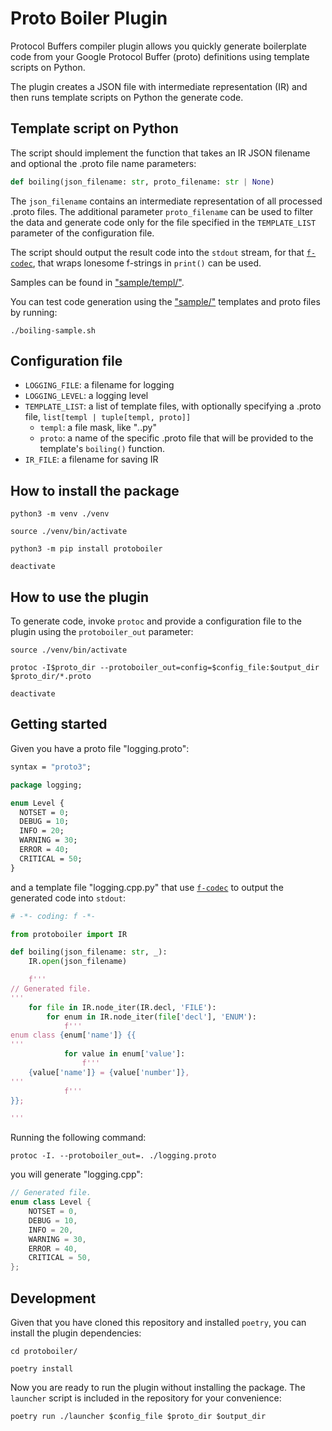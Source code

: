 # Proto Boiler Plugin

Protocol Buffers compiler plugin allows you quickly generate boilerplate code
from your Google Protocol Buffer (proto) definitions using template scripts on
Python.

The plugin creates a JSON file with intermediate representation (IR) and then
runs template scripts on Python the generate code.


## Template script on Python

The script should implement the function that takes an IR JSON filename and
optional the .proto file name parameters:

```python
def boiling(json_filename: str, proto_filename: str | None)
```

The `json_filename` contains an intermediate representation of all processed
.proto files. The additional parameter `proto_filename` can be used to filter
the data and generate code only for the file specified in the `TEMPLATE_LIST`
parameter of the configuration file.

The script should output the result code into the `stdout` stream, for that
[`f-codec`](https://github.com/in4lio/f-codec), that wraps lonesome f-strings
in `print()` can be used.

Samples can be found in ["sample/templ/"](sample/templ/).

You can test code generation using the ["sample/"](sample/) templates and
proto files by running:

```shell
./boiling-sample.sh
```


## Configuration file

- `LOGGING_FILE`: a filename for logging
- `LOGGING_LEVEL`: a logging level
- `TEMPLATE_LIST`: a list of template files, with optionally specifying
  a .proto file, `list[templ | tuple[templ, proto]]`
    - `templ`: a file mask, like "*.*.py"
    - `proto`: a name of the specific .proto file that will be provided to
      the template's `boiling()` function.
- `IR_FILE`: a filename for saving IR


## How to install the package

```shell
python3 -m venv ./venv

source ./venv/bin/activate

python3 -m pip install protoboiler

deactivate
```


## How to use the plugin

To generate code, invoke `protoc` and provide a configuration file to the plugin
using the `protoboiler_out` parameter:

```shell
source ./venv/bin/activate

protoc -I$proto_dir --protoboiler_out=config=$config_file:$output_dir $proto_dir/*.proto

deactivate
```


## Getting started

Given you have a proto file "logging.proto":

```protobuf
syntax = "proto3";

package logging;

enum Level {
  NOTSET = 0;
  DEBUG = 10;
  INFO = 20;
  WARNING = 30;
  ERROR = 40;
  CRITICAL = 50;
}
```
and a template file "logging.cpp.py" that use [`f-codec`](https://github.com/in4lio/f-codec)
to output the generated code into `stdout`:

```python
# -*- coding: f -*-

from protoboiler import IR

def boiling(json_filename: str, _):
    IR.open(json_filename)

    f'''
// Generated file.
'''
    for file in IR.node_iter(IR.decl, 'FILE'):
        for enum in IR.node_iter(file['decl'], 'ENUM'):
            f'''
enum class {enum['name']} {{
'''
            for value in enum['value']:
                f'''
    {value['name']} = {value['number']},
'''
            f'''
}};

'''
```

Running the following command:

```shell
protoc -I. --protoboiler_out=. ./logging.proto
```
you will generate "logging.cpp":

```c++
// Generated file.
enum class Level {
    NOTSET = 0,
    DEBUG = 10,
    INFO = 20,
    WARNING = 30,
    ERROR = 40,
    CRITICAL = 50,
};
```


## Development

Given that you have cloned this repository and installed `poetry`, you can
install the plugin dependencies:

```shell
cd protoboiler/

poetry install
```

Now you are ready to run the plugin without installing the package.
The `launcher` script is included in the repository for your convenience:

```shell
poetry run ./launcher $config_file $proto_dir $output_dir
```
